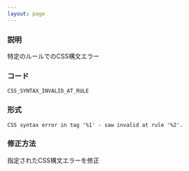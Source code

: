 ```yaml
---
layout: page
---
```


### 説明

特定のルールでのCSS構文エラー

### コード

    CSS_SYNTAX_INVALID_AT_RULE

### 形式

    CSS syntax error in tag '%1' - saw invalid at rule '%2'.

### 修正方法

指定されたCSS構文エラーを修正
